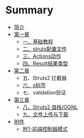 # Summary

* [简介](README.md)
* [第一章](di-yi-zhang.md)
  * [一、基础教程](di-yi-zhang/yi-3001-ji-chu-jiao-cheng.md)
  * [二、struts配置文件](di-yi-zhang/er-3001-struts-pei-zhi-wen-jian.md)
  * [三、Actions动作](di-yi-zhang/san-3001-actions-dong-zuo.md)
  * [四、Result结果类型](di-yi-zhang/si-3001-struts2-jie-guo-lei-xing.md)
* [第二章](di-er-zhang.md)
  * 五、Struts2 拦截器
  * [六、s标签](di-er-zhang/liu-3001-s-biao-qian.md)
  * 七、validation验证
* [第三章](di-san-zhang.md)
  * [八、Struts2 值栈/OGNL](di-san-zhang/ba-3001-struts2-zhi-6808-ognl.md)
  * [九、文件上传与下载](di-san-zhang/jiu-3001-wen-jian-shang-chuan-yu-xia-zai.md)
* [附件](fu-jian.md)
  * [附1-前端控制器模式](fu-jian/fu-1-qian-duan-kong-zhi-qi-mo-shi.md)


